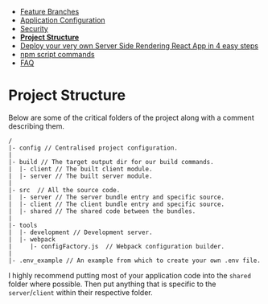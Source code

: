  - [Feature Branches](/docs/FeaturesBranches.md)
 - [Application Configuration](/docs/ApplicationConfig.md)
 - [Security](/docs/Security.md)
 - __[Project Structure](/docs/ProjectStructure.md)__
 - [Deploy your very own Server Side Rendering React App in 4 easy steps](/docs/DeployToNow.md)
 - [npm script commands](/docs/NPMCommands.md)
 - [FAQ](/docs/FAQ.md)

# Project Structure

Below are some of the critical folders of the project along with a comment describing them.

```
/
|- config // Centralised project configuration.
|
|- build // The target output dir for our build commands.
|  |- client // The built client module.
|  |- server // The built server module.
|
|- src  // All the source code.
|  |- server // The server bundle entry and specific source.
|  |- client // The client bundle entry and specific source.
|  |- shared // The shared code between the bundles.
|
|- tools
|  |- development // Development server.
|  |- webpack
|     |- configFactory.js  // Webpack configuration builder.
|
|- .env_example // An example from which to create your own .env file.
```

I highly recommend putting most of your application code into the `shared` folder where possible.  Then put anything that is specific to the `server`/`client` within their respective folder.
